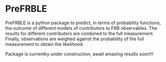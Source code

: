 # PreFRBLE

PreFRBLE is a python package to predict, in terms of probability functions, the outcome of different models of contributors to FRB observables. The results for different contributors are combined to the full measurement. Finally, observations are weighed against the probability of the full measurement to obtain the likelihood.


Package is currentky under construction, await amazing results soon!!!